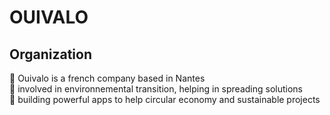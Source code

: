 # OUIVALO

## Organization
📍 Ouivalo is a french company based in Nantes  
🌱 involved in environnemental transition, helping in spreading solutions  
🦍 building powerful apps to help circular economy and sustainable projects  

